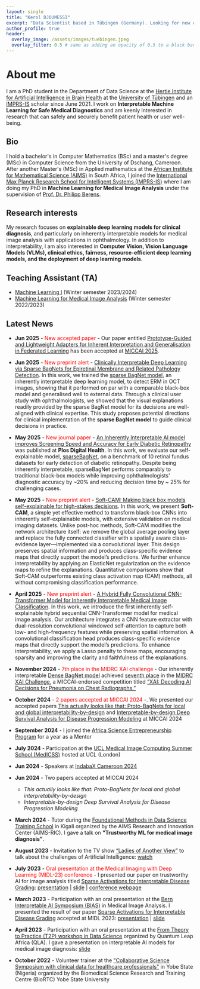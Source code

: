 ```yaml
---
layout: single
title: "Kerol DJOUMESSI"
excerpt: "Data Scientist based in Tübingen (Germany). Looking for new career opportunities."
author_profile: true
header:
  overlay_image: /assets/images/tuebingen.jpeg
  overlay_filter: 0.5 # same as adding an opacity of 0.5 to a black background
---
```

# About me
I am a PhD student in the Department of Data Science at the [Hertie Institute for Artificial Intelligence in Brain Health](https://hertie.ai/data-science/team/members/kerol-djoumessi) at the [University of Tübingen](https://uni-tuebingen.de/en/) and an [IMPRS-IS](https://imprs.is.mpg.de/scholars) scholar since June 2021. I work on __Interpretable Machine Learning for Safe Medical Diagnostics__ and am keenly interested in research that can safely and securely benefit patient health or user well-being.
 
## Bio
I hold a bachelor's in Computer Mathematics (BSc) and a master's degree (MSc) in Computer Science from the University of Dschang, Cameroon. After another Master's (MSc) in Applied mathematics at the [African Institute for Mathematical Science (AIMS)](https://aims.ac.za/) in South Africa, I joined the [International Max Planck Research School for Intelligent Systems (IMPRS-IS)](https://imprs.is.mpg.de) where I am doing my PhD in __Machine Learning for Medical Image Analysis__ under the supervision of [Prof. Dr. Philipp Berens](https://hertie.ai/data-science).

## Research interests
My research focuses on __explainable deep learning models for clinical diagnosis__, and particularly on inherently interpretable models for medical image analysis with applications in ophthalmology. In addition to interpretability, I am also interested in __Computer Vision, Vision Language Models (VLMs), clinical ethics, fairness, resource-efficient deep learning models, and the deployment of deep learning models__. 

## Teaching Assistant (TA)
- [Machine Learning I](https://ovidius.uni-tuebingen.de/ilias3/goto.php?target=crs_4323713&client_id=pr02) (Winter semester 2023/2024)
- [Machine Learning for Medical Image Analysis](https://www.mlmia-unitue.de/teaching/ws22-ml-for-medical-image-analysis-ml4506/) (Winter semester 2022/2023)

## Latest News
- __Jun 2025__ - <span style="color:red"> New accepted paper</span> - Our paper entitled [Prototype-Guided and Lightweight Adapters for Inherent Interpretation and Generalisation in Federated Learning](https://arxiv.org/abs/2507.05852) has been accepted at [MICCAI 2025](https://conferences.miccai.org/2025/en/).
- __Jun 2025__ - <span style="color:red"> New preprint alert</span> - [Clinically Interpretable Deep Learning via Sparse BagNets for Epiretinal Membrane and Related Pathology Detection](https://www.medrxiv.org/content/10.1101/2025.06.05.25329045v1). In this work, we trained the [sparse BagNet model](https://openreview.net/forum?id=us8BFTsWOq), an inherently interpretable deep learning model, to detect ERM in OCT images, showing that it performed on par with a comparable black-box model and generalised well to external data. Through a clinical user study with ophthalmologists, we showed that the visual explanations readily provided by the sparse BagNet model for its decisions are well-aligned with clinical expertise. This study proposes potential directions for clinical implementation of the __sparse BagNet model__ to guide clinical decisions in practice.
- __May 2025__ - <span style="color:red"> New journal paper</span> - [An Inherently Interpretable AI model improves Screening Speed and Accuracy for Early Diabetic Retinopathy](https://journals.plos.org/digitalhealth/article?id=10.1371/journal.pdig.0000831) was published at __Plos Digital Health__. In this work, we evaluate our self-explainable model, [sparseBagNet](https://proceedings.mlr.press/v227/donteu24a/donteu24a.pdf), on a benchmark of 10 retinal fundus datasets for early detection of diabetic retinopathy. Despite being inherently interpretable, sparseBagNet performs comparably to traditional black-box models while improving ophthalmologists' diagnostic accuracy by ~20% and reducing decision time by ~ 25% for challenging cases.
- __May 2025__ - <span style="color:red"> New preprint alert</span> - [Soft-CAM: Making black box models self-explainable for high-stakes decisions](https://arxiv.org/abs/2505.17748). In this work, we present __Soft-CAM__, a simple yet effective method to transform black-box CNNs into inherently self-explainable models, with extensive validation on medical imaging datasets. Unlike post-hoc methods, Soft-CAM modifies the network architecture itself: we remove the global average pooling layer and replace the fully connected classifier with a spatially aware class-evidence layer—implemented via a convolutional layer. This design preserves spatial information and produces class-specific evidence maps that directly support the model’s predictions. We further enhance interpretability by applying an ElasticNet regularization on the evidence maps to refine the explanations. Quantitative comparisons show that Soft-CAM outperforms existing class activation map (CAM) methods, all without compromising classification performance.
- __April 2025__ - <span style="color:red"> New preprint alert </span> - [A Hybrid Fully Convolutional CNN-Transformer Model for Inherently Interpretable Medical Image Classification](https://arxiv.org/abs/2504.08481). In this work, we introduce the first inherently self-explainable hybrid sequential CNN-Transformer model for medical image analysis. Our architecture integrates a CNN feature extractor with dual-resolution convolutional windowed self-attention to capture both low- and high-frequency features while preserving spatial information. A convolutional classification head produces class-specific evidence maps that directly support the model’s predictions. To enhance interpretability, we apply a Lasso penalty to these maps, encouraging sparsity and improving the clarity and faithfulness of the explanations.

- __November 2024__ - <span style="color:red"> 7th place in the MIDRC XAI challenge</span> - Our inherently interpretable [Dense BagNet model](https://openreview.net/forum?id=us8BFTsWOq) achieved [seventh place](https://www.midrc.org/xai-challenge-2024) in the [MIDRC XAI Challenge](https://qtim-challenges.southcentralus.cloudapp.azure.com/competitions/36/), a MICCAI-endorsed competition titled [“XAI: Decoding AI Decisions for Pneumonia on Chest Radiographs.”](https://qtim-challenges.southcentralus.cloudapp.azure.com/competitions/36/) 
- __October 2024__ - <span style="color:red"> 2 papers accepted at MICCAI 2024</span> -. We presented our accepted  papers [This actually looks like that: Proto-BagNets for local and global interpretability-by-design](https://link.springer.com/chapter/10.1007/978-3-031-72117-5_67) and [Interpretable-by-design Deep Survival Analysis for Disease Progression Modeling](https://link.springer.com/chapter/10.1007/978-3-031-72117-5_47) at MICCAI 2024
- __September 2024__ - I joined the [Africa Science Entrepreneurship Program](https://www.sarao.ac.za/news/africa-science-entrepreneurship-program-2024-call-for-technical-mentors/) for a year as a Mentor
- __July 2024__ - Participation at the [UCL Medical Image Computing Summer School (MedICSS)](https://www.ucl.ac.uk/medical-image-computing/ucl-medical-image-computing-summer-school-medicss) hosted at UCL (London) 
- __Jun 2024__ - Speakers at [IndabaX Cameroon 2024]([https://www.indabaxcameroon.org/speakers](https://deeplearningindaba.com/2024/indabax/cameroon/))
- __Jun 2024__ - Two papers accepted at MICCAI 2024
    - _This actually looks like that: Proto-BagNets for local and global interpretability-by-design_
    - _Interpretable-by-design Deep Survival Analysis for Disease Progression Modeling_
- __March 2024__ - Tutor during the [Foundational Methods in Data Science Training School](https://www.google.com/url?sa=t&source=web&rct=j&opi=89978449&url=https://qla.aimsric.org/%3Fevents%3Dfoundational-methods-in-data-science-training-school-2&ved=2ahUKEwjG6OO3xdmFAxUkhP0HHZ4iD_8QFnoECBMQAQ&usg=AOvVaw2DpuHiMg8Qoa8mse70vxwo) in Kigali organized by the AIMS Research and Innovation Center (AIMS-RIC). I gave a talk on __"Trustworthy ML for medical image diagnosis"__.
- __August 2023__ - Invitation to the TV show [“Ladies of Another View”](https://www.bek.news/ladiesofanotherview/2023-08-08/) to talk about the challenges of Artificial Intelligence: [watch](https://www.bek.news/ladiesofanotherview/2023-08-08/)
- __July 2023__ - <span style="color:red"> Oral presentation at the Medical Imaging with Deep Learning (MIDL-23) conference</span> - I presented our paper on trustworthy AI for image analysis titled [Sparse Activations for Interpretable Disease Grading](https://openreview.net/forum?id=us8BFTsWOq): [presentation](https://www.youtube.com/watch?v=6T5TCBJaYl4) \| [slide](https://drive.google.com/file/d/1-hFD1RZmaPQqI5I80nfRZw6mguuvJ-Qo/view) \| [conference webpage](https://2023.midl.io/program)
- __March 2023__ - Participation with an oral presentation at the [Bern Interpretable AI Symposium (BIAS)](https://www.caim.unibe.ch/about_us/news_and_events/events_2022/bias_symposium/index_eng.html) in Medical Image Analysis. I presented the result of our paper [Sparse Activations for Interpretable Disease Grading](https://openreview.net/forum?id=us8BFTsWOq) accepted at MIDL 2023: [presentation](https://drive.google.com/file/d/1Q7UN_kMoggfK9HKLHMCGLPo7x7Nmpa7k/view) \| [slide](https://drive.google.com/file/d/1EoOElk0CIvV70o1ZCCyZoyJ2elYRoBrf/view)
- __April 2023__ - Participation with an oral presentation at the [From Theory to Practice (T2P) workshop in Data Science](https://qla.aimsric.org/?events=theory-to-practice-t2p-2022) organized by Quantum Leap Africa (QLA). I gave a presentation on interpretable AI models for medical image diagnosis: [slide](https://drive.google.com/file/d/1ucH40izWpzQuHvS5R2lGWTmvwvpe2_oL/view)
- __October 2022__ - Volunteer trainer at the ["Collaborative Science Symposium with clinical data for healthcare professionals"](https://biortc.com/biortc-summer-school-2023-advancing-bioimaging-and-open-hardware-training-in-africa/) in Yobe
State (Nigeria) organized by the Biomedical Science Research and Training Centre (BioRTC) Yobe State University

